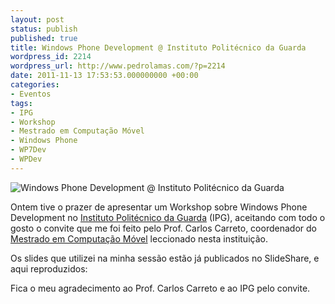 ```yaml
---
layout: post
status: publish
published: true
title: Windows Phone Development @ Instituto Politécnico da Guarda
wordpress_id: 2214
wordpress_url: http://www.pedrolamas.com/?p=2214
date: 2011-11-13 17:53:53.000000000 +00:00
categories:
- Eventos
tags:
- IPG
- Workshop
- Mestrado em Computação Móvel
- Windows Phone
- WP7Dev
- WPDev
---
```

![](/wp-content/uploads/2011/11/Windows-Phone-Development-@-Instituto-Politécnico-da-Guarda.png "Windows Phone Development @ Instituto Politécnico da Guarda")

Ontem tive o prazer de apresentar um Workshop sobre Windows Phone Development no [Instituto Politécnico da Guarda](http://www.ipg.pt/) (IPG), aceitando com todo o gosto o convite que me foi feito pelo Prof. Carlos Carreto, coordenador do [Mestrado em Computação Móvel](http://mcm.ipg.pt) leccionado nesta instituição.

Os slides que utilizei na minha sessão estão já publicados no SlideShare, e aqui reproduzidos:

Fica o meu agradecimento ao Prof. Carlos Carreto e ao IPG pelo convite.

